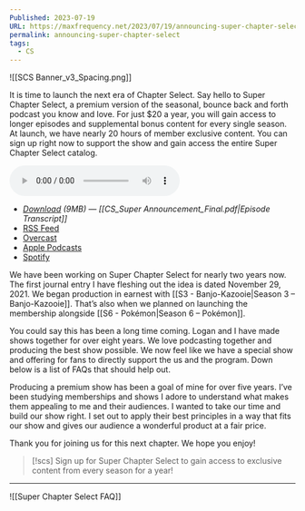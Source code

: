 ```yaml
---
Published: 2023-07-19
URL: https://maxfrequency.net/2023/07/19/announcing-super-chapter-select/
permalink: announcing-super-chapter-select
tags:
  - CS
---
```

![[SCS Banner_v3_Spacing.png]]

It is time to launch the next era of Chapter Select. Say hello to Super Chapter Select, a premium version of the seasonal, bounce back and forth podcast you know and love. For just $20 a year, you will gain access to longer episodes and supplemental bonus content for every single season. At launch, we have nearly 20 hours of member exclusive content. You can sign up right now to support the show and gain access the entire Super Chapter Select catalog.

<audio controls>
  <source src="https://traffic.libsyn.com/chapterselectpod/CS_Super_Announcement_Final.mp3">
</audio>

- *[Download](https://traffic.libsyn.com/chapterselectpod/CS_Super_Announcement_Final.mp3) (9MB)  — [[CS_Super Announcement_Final.pdf|Episode Transcript]]*
- [RSS Feed](https://chapterselectpod.libsyn.com/rss)
- [Overcast](https://overcast.fm/itunes1568777352/chapter-select)
- [Apple Podcasts](https://podcasts.apple.com/us/podcast/chapter-select/id1568777352)
- [Spotify](https://open.spotify.com/show/4f1TLZXbwtSX7uHROe9KlS)

We have been working on Super Chapter Select for nearly two years now. The first journal entry I have fleshing out the idea is dated November 29, 2021. We began production in earnest with [[S3 - Banjo-Kazooie|Season 3 – Banjo-Kazooie]]. That’s also when we planned on launching the membership alongside [[S6 - Pokémon|Season 6 – Pokémon]].

You could say this has been a long time coming. Logan and I have made shows together for over eight years. We love podcasting together and producing the best show possible. We now feel like we have a special show and offering for fans to directly support the us and the program. Down below is a list of FAQs that should help out.

Producing a premium show has been a goal of mine for over five years. I’ve been studying memberships and shows I adore to understand what makes them appealing to me and their audiences. I wanted to take our time and build our show right. I set out to apply their best principles in a way that fits our show and gives our audience a wonderful product at a fair price.

Thank you for joining us for this next chapter. We hope you enjoy!

> [!scs]
> Sign up for Super Chapter Select to gain access to exclusive content from every season for a year!

---

![[Super Chapter Select FAQ]]